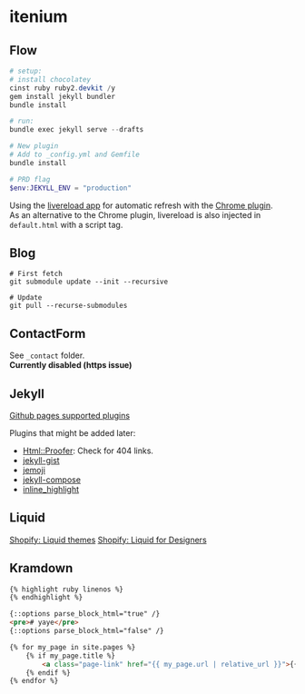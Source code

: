 itenium
=======

## Flow

```powershell
# setup:
# install chocolatey
cinst ruby ruby2.devkit /y
gem install jekyll bundler
bundle install

# run:
bundle exec jekyll serve --drafts

# New plugin
# Add to _config.yml and Gemfile
bundle install

# PRD flag
$env:JEKYLL_ENV = "production"
```

Using the [livereload app](http://livereload.com/) for automatic refresh
with the [Chrome plugin](https://chrome.google.com/webstore/detail/livereload/jnihajbhpnppcggbcgedagnkighmdlei?hl=en).  
As an alternative to the Chrome plugin, livereload is also injected in `default.html` with a script tag.

## Blog

```
# First fetch
git submodule update --init --recursive

# Update
git pull --recurse-submodules
```


## ContactForm

See `_contact` folder.  
**Currently disabled (https issue)**

## Jekyll

[Github pages supported plugins](https://pages.github.com/versions)


Plugins that might be added later:  
- [Html::Proofer](https://github.com/gjtorikian/html-proofer): Check for 404 links.
- [jekyll-gist][jekyll-gist]
- [jemoji][jemoji]
- [jekyll-compose][jekyll-compose]
- [inline_highlight](https://github.com/bdesham/inline_highlight)

Liquid
------

[Shopify: Liquid themes](https://help.shopify.com/themes/liquid)
[Shopify: Liquid for Designers](https://github.com/Shopify/liquid/wiki/Liquid-for-Designers)


Kramdown
--------

```md
{% highlight ruby linenos %}
{% endhighlight %}

{::options parse_block_html="true" /}
<pre># yaye</pre>
{::options parse_block_html="false" /}

{% for my_page in site.pages %}
	{% if my_page.title %}
		<a class="page-link" href="{{ my_page.url | relative_url }}">{{ my_page.title | escape }}</a>
	{% endif %}
{% endfor %}
```

[jekyll-gist]: https://github.com/jekyll/jekyll-gist
[jemoji]: https://github.com/jekyll/jemoji
[jekyll-compose]: https://github.com/jekyll/jekyll-compose
